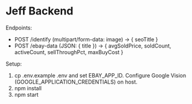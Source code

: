 # Jeff Backend
Endpoints:
- POST /identify (multipart/form-data: image) → { seoTitle }
- POST /ebay-data (JSON: { title }) → { avgSoldPrice, soldCount, activeCount, sellThroughPct, maxBuyCost }

Setup:
1) cp .env.example .env and set EBAY_APP_ID. Configure Google Vision (GOOGLE_APPLICATION_CREDENTIALS) on host.
2) npm install
3) npm start
